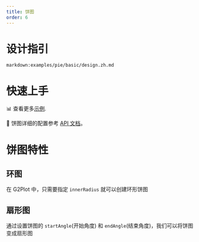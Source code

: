 ```yaml
---
title: 饼图
order: 6
---
```


<div class="manual-docs">

# 设计指引

`markdown:examples/pie/basic/design.zh.md`

# 快速上手

<playground path='pie/basic/demo/basic.ts' rid='rect1'></playground>

📊 查看更多<a href="/zh/examples/pie/basic" target='blank'>示例</a>.

🎨 饼图详细的配置参考 [API 文档](/zh/docs/api/plots/pie)。

# 饼图特性

## 环图

在 G2Plot 中，只需要指定 `innerRadius` 就可以创建环形饼图

<playground path='pie/donut/demo/basic.ts' rid='rect2'></playground>

## 扇形图

通过设置饼图的 `startAngle`(开始角度) 和 `endAngle`(结束角度)，我们可以将饼图变成扇形图

<playground path='pie/basic/demo/quarter-circle.ts' rid='rect3'></playground>

</div>
